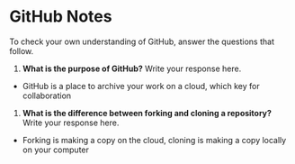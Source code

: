 # GitHub Notes

To check your own understanding of GitHub, answer the questions that follow.

1. **What is the purpose of GitHub?** Write your response here.
- GitHub is a place to archive your work on a cloud, which key for collaboration
1. **What is the difference between forking and cloning a repository?** Write your response here.
- Forking is making a copy on the cloud, cloning is making a copy locally on your computer